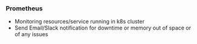 ### Prometheus
- Monitoring resources/service running in k8s cluster
- Send Email/Slack notification for downtime or memory out of space or of any issues
